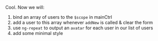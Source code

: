 Cool. Now we will:
1. bind an array of users to the `$scope` in mainCtrl
2. add a user to this array whenever `addNew` is called & clear the form
3. use `ng-repeat` to output an `avatar` for each user in our list of users
4. add some minimal style 